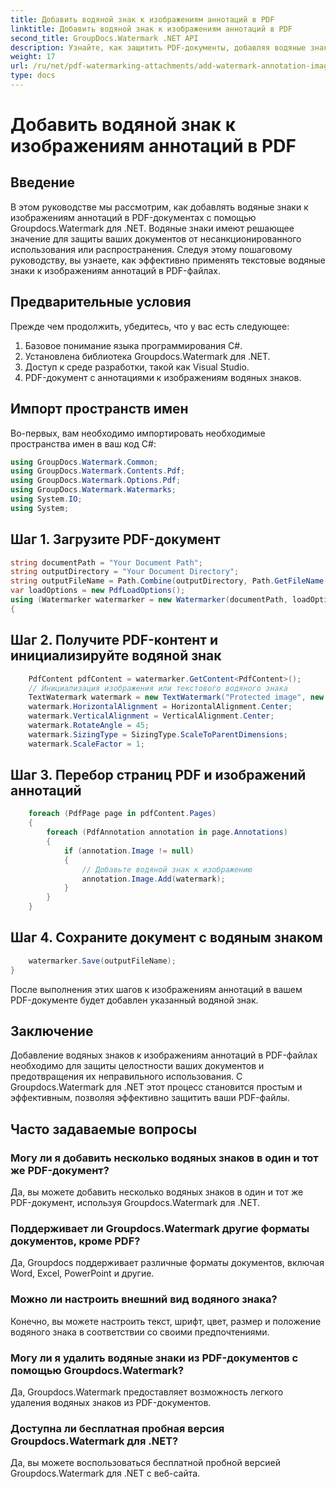```yaml
---
title: Добавить водяной знак к изображениям аннотаций в PDF
linktitle: Добавить водяной знак к изображениям аннотаций в PDF
second_title: GroupDocs.Watermark .NET API
description: Узнайте, как защитить PDF-документы, добавляя водяные знаки к изображениям аннотаций с помощью Groupdocs.Watermark для .NET.
weight: 17
url: /ru/net/pdf-watermarking-attachments/add-watermark-annotation-images-pdf/
type: docs
---
```

# Добавить водяной знак к изображениям аннотаций в PDF

## Введение
В этом руководстве мы рассмотрим, как добавлять водяные знаки к изображениям аннотаций в PDF-документах с помощью Groupdocs.Watermark для .NET. Водяные знаки имеют решающее значение для защиты ваших документов от несанкционированного использования или распространения. Следуя этому пошаговому руководству, вы узнаете, как эффективно применять текстовые водяные знаки к изображениям аннотаций в PDF-файлах.
## Предварительные условия
Прежде чем продолжить, убедитесь, что у вас есть следующее:
1. Базовое понимание языка программирования C#.
2. Установлена библиотека Groupdocs.Watermark для .NET.
3. Доступ к среде разработки, такой как Visual Studio.
4. PDF-документ с аннотациями к изображениям водяных знаков.

## Импорт пространств имен
Во-первых, вам необходимо импортировать необходимые пространства имен в ваш код C#:
```csharp
using GroupDocs.Watermark.Common;
using GroupDocs.Watermark.Contents.Pdf;
using GroupDocs.Watermark.Options.Pdf;
using GroupDocs.Watermark.Watermarks;
using System.IO;
using System;
```
## Шаг 1. Загрузите PDF-документ
```csharp
string documentPath = "Your Document Path";
string outputDirectory = "Your Document Directory";
string outputFileName = Path.Combine(outputDirectory, Path.GetFileName(documentPath));
var loadOptions = new PdfLoadOptions();
using (Watermarker watermarker = new Watermarker(documentPath, loadOptions))
{
```
## Шаг 2. Получите PDF-контент и инициализируйте водяной знак
```csharp
    PdfContent pdfContent = watermarker.GetContent<PdfContent>();
    // Инициализация изображения или текстового водяного знака
    TextWatermark watermark = new TextWatermark("Protected image", new Font("Arial", 8));
    watermark.HorizontalAlignment = HorizontalAlignment.Center;
    watermark.VerticalAlignment = VerticalAlignment.Center;
    watermark.RotateAngle = 45;
    watermark.SizingType = SizingType.ScaleToParentDimensions;
    watermark.ScaleFactor = 1;
```
## Шаг 3. Перебор страниц PDF и изображений аннотаций
```csharp
    foreach (PdfPage page in pdfContent.Pages)
    {
        foreach (PdfAnnotation annotation in page.Annotations)
        {
            if (annotation.Image != null)
            {
                // Добавьте водяной знак к изображению
                annotation.Image.Add(watermark);
            }
        }
    }
```
## Шаг 4. Сохраните документ с водяным знаком
```csharp
    watermarker.Save(outputFileName);
}
```
После выполнения этих шагов к изображениям аннотаций в вашем PDF-документе будет добавлен указанный водяной знак.

## Заключение
Добавление водяных знаков к изображениям аннотаций в PDF-файлах необходимо для защиты целостности ваших документов и предотвращения их неправильного использования. С Groupdocs.Watermark для .NET этот процесс становится простым и эффективным, позволяя эффективно защитить ваши PDF-файлы.
## Часто задаваемые вопросы
### Могу ли я добавить несколько водяных знаков в один и тот же PDF-документ?
Да, вы можете добавить несколько водяных знаков в один и тот же PDF-документ, используя Groupdocs.Watermark для .NET.
### Поддерживает ли Groupdocs.Watermark другие форматы документов, кроме PDF?
Да, Groupdocs поддерживает различные форматы документов, включая Word, Excel, PowerPoint и другие.
### Можно ли настроить внешний вид водяного знака?
Конечно, вы можете настроить текст, шрифт, цвет, размер и положение водяного знака в соответствии со своими предпочтениями.
### Могу ли я удалить водяные знаки из PDF-документов с помощью Groupdocs.Watermark?
Да, Groupdocs.Watermark предоставляет возможность легкого удаления водяных знаков из PDF-документов.
### Доступна ли бесплатная пробная версия Groupdocs.Watermark для .NET?
Да, вы можете воспользоваться бесплатной пробной версией Groupdocs.Watermark для .NET с веб-сайта.